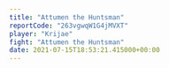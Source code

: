 ```yaml
---
title: "Attumen the Huntsman"
reportCode: "263vgwqW1G4jMVXT"
player: "Krijae"
fight: "Attumen the Huntsman"
date: 2021-07-15T18:53:21.415000+00:00
---
```

